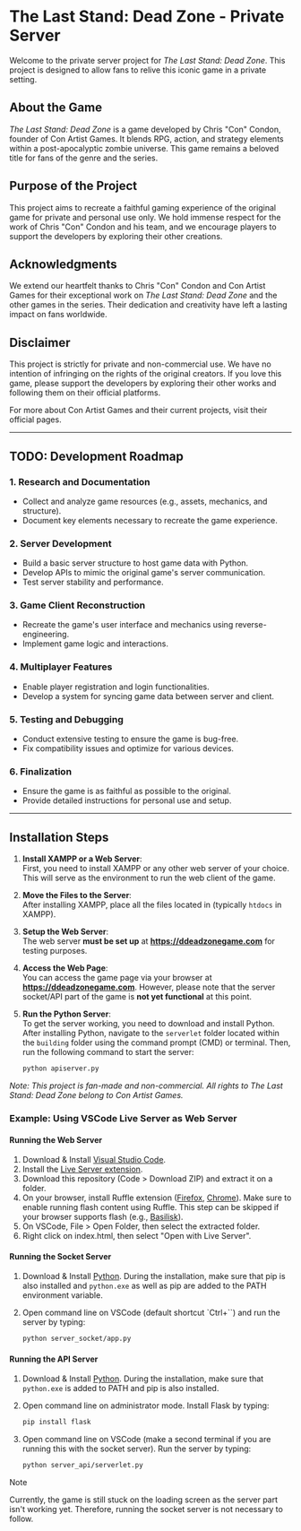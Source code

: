 # The Last Stand: Dead Zone - Private Server

Welcome to the private server project for *The Last Stand: Dead Zone*. This project is designed to allow fans to relive this iconic game in a private setting.

## About the Game

*The Last Stand: Dead Zone* is a game developed by Chris "Con" Condon, founder of Con Artist Games. It blends RPG, action, and strategy elements within a post-apocalyptic zombie universe. This game remains a beloved title for fans of the genre and the series.

## Purpose of the Project

This project aims to recreate a faithful gaming experience of the original game for private and personal use only. We hold immense respect for the work of Chris "Con" Condon and his team, and we encourage players to support the developers by exploring their other creations.

## Acknowledgments

We extend our heartfelt thanks to Chris "Con" Condon and Con Artist Games for their exceptional work on *The Last Stand: Dead Zone* and the other games in the series. Their dedication and creativity have left a lasting impact on fans worldwide.

## Disclaimer

This project is strictly for private and non-commercial use. We have no intention of infringing on the rights of the original creators. If you love this game, please support the developers by exploring their other works and following them on their official platforms.

For more about Con Artist Games and their current projects, visit their official pages.

---

## TODO: Development Roadmap

### 1. Research and Documentation
- Collect and analyze game resources (e.g., assets, mechanics, and structure).
- Document key elements necessary to recreate the game experience.

### 2. Server Development
- Build a basic server structure to host game data with Python.
- Develop APIs to mimic the original game's server communication.
- Test server stability and performance.

### 3. Game Client Reconstruction
- Recreate the game's user interface and mechanics using reverse-engineering.
- Implement game logic and interactions.

### 4. Multiplayer Features
- Enable player registration and login functionalities.
- Develop a system for syncing game data between server and client.

### 5. Testing and Debugging
- Conduct extensive testing to ensure the game is bug-free.
- Fix compatibility issues and optimize for various devices.

### 6. Finalization
- Ensure the game is as faithful as possible to the original.
- Provide detailed instructions for personal use and setup.

---

## Installation Steps

1. **Install XAMPP or a Web Server**:  
   First, you need to install XAMPP or any other web server of your choice. This will serve as the environment to run the web client of the game.

2. **Move the Files to the Server**:  
   After installing XAMPP, place all the files located in (typically `htdocs` in XAMPP).

3. **Setup the Web Server**:  
   The web server **must be set up** at **https://ddeadzonegame.com** for testing purposes.

4. **Access the Web Page**:  
   You can access the game page via your browser at **https://ddeadzonegame.com**. However, please note that the server socket/API part of the game is **not yet functional** at this point.

5. **Run the Python Server**:  
   To get the server working, you need to download and install Python. After installing Python, navigate to the `serverlet` folder located within the `building` folder using the command prompt (CMD) or terminal. Then, run the following command to start the server:

   ```bash
   python apiserver.py
   ```

*Note: This project is fan-made and non-commercial. All rights to *The Last Stand: Dead Zone* belong to Con Artist Games.*

### Example: Using VSCode Live Server as Web Server

#### Running the Web Server

1. Download & Install [Visual Studio Code](https://code.visualstudio.com/).
2. Install the [Live Server extension](https://marketplace.visualstudio.com/items?itemName=ritwickdey.LiveServer).
3. Download this repository (Code > Download ZIP) and extract it on a folder.
4. On your browser, install Ruffle extension ([Firefox](https://addons.mozilla.org/en-US/firefox/addon/ruffle_rs/), [Chrome](https://chromewebstore.google.com/detail/ruffle-flash-emulator/donbcfbmhbcapadipfkeojnmajbakjdc?hl=en)). Make sure to enable running flash content using Ruffle. This step can be skipped if your browser supports flash (e.g., [Basilisk](https://archive.org/details/basilisk-portable-with-flash_202502)).
5. On VSCode, File > Open Folder, then select the extracted folder.
6. Right click on index.html, then select "Open with Live Server".

#### Running the Socket Server

1. Download & Install [Python](https://www.python.org/downloads/). During the installation, make sure that pip is also installed and `python.exe` as well as pip are added to the PATH environment variable.
2. Open command line on VSCode (default shortcut `Ctrl+\``) and run the server by typing:
   
   ```bash
   python server_socket/app.py
   ```

#### Running the API Server

1. Download & Install [Python](https://www.python.org/downloads/). During the installation, make sure that `python.exe` is added to PATH and pip is also installed.
2. Open command line on administrator mode. Install Flask by typing:
   
   ```bash
   pip install flask
   ```

3. Open command line on VSCode (make a second terminal if you are running this with the socket server). Run the server by typing:
   
   ```bash
   python server_api/serverlet.py
   ```

> [!NOTE]
> Currently, the game is still stuck on the loading screen as the server part isn't working yet. Therefore, running the socket server is not necessary to follow.